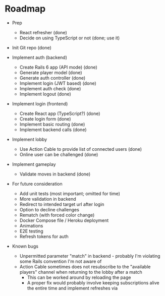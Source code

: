 Roadmap
=======

* Prep
  * React refresher (done)
  * Decide on using TypeScript or not (done; use it)
* Init Git repo (done)
* Implement auth (backend)
  * Create Rails 6 app (API mode) (done)
  * Generate player model (done)
  * Generate auth controller (done)
  * Implement login (JWT based) (done)
  * Implement auth check (done)
  * Implement logout (done)
* Implement login (frontend)
  * Create React app (TypeScript?) (done)
  * Create login form (done)
  * Implement basic routing (done)
  * Implement backend calls (done)
* Implement lobby
  * Use Action Cable to provide list of connected users (done)
  * Online user can be challenged (done)
* Implement gameplay
  * Validate moves in backend (done)


* For future consideration
  * Add unit tests (most important; omitted for time)
  * More validation in backend
  * Redirect to intended target url after login
  * Option to decline challenges
  * Rematch (with forced color change)
  * Docker Compose file / Heroku deployment
  * Animations
  * E2E testing
  * Refresh tokens for auth
  
* Known bugs
  * Unpermitted parameter "match" in backend - probably I'm violating some Rails convention I'm not aware of
  * Action Cable sometimes does not resubscribe to the "available players" channel when returning to the lobby after a match
    * This can be worked around by reloading the page
    * A proper fix would probably involve keeping subscriptions alive the entire time and implement refreshes via

